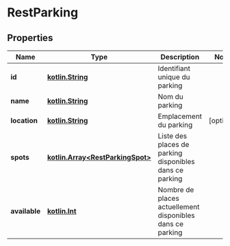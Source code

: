 # RestParking

## Properties
Name | Type | Description | Notes
------------ | ------------- | ------------- | -------------
**id** | [**kotlin.String**](.md) | Identifiant unique du parking | 
**name** | [**kotlin.String**](.md) | Nom du parking | 
**location** | [**kotlin.String**](.md) | Emplacement du parking |  [optional]
**spots** | [**kotlin.Array&lt;RestParkingSpot&gt;**](RestParkingSpot.md) | Liste des places de parking disponibles dans ce parking | 
**available** | [**kotlin.Int**](.md) | Nombre de places actuellement disponibles dans ce parking | 
